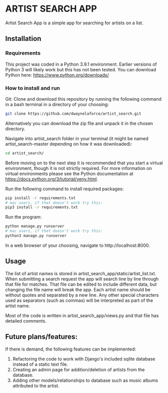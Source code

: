 
# ARTIST SEARCH APP

Artist Search App is a simple app for searching for artists on a list.

## Installation

### Requirements

This project was coded in a Python 3.9.1 environment.  Earlier versions of Python 3 will likely work but this has not been tested.  You can download Python here: https://www.python.org/downloads/

### How to install and run

Git: Clone and download this repository by running the following command in a bash terminal in a directory of your choosing:

```bash
git clone https://github.com/dwaynelaforce/artist_search.git
```

Alternatively you can download the zip file and unpack it in the chosen directory.

Navigate into artist_search folder in your terminal (it might be named artist_search-master depending on how it was downloaded):

```bash
cd artist_search/
```

Before moving on to the next step it is recommended that you start a virtual environment, though it is not strictly required.  For more information on virtual environments please see the Python documentation at https://docs.python.org/3/tutorial/venv.html.

Run the following command to install required packages:

```bash
pip install -r requirements.txt
# mac users, if that doesn't work try this:
pip3 install -r requirements.txt
```

Run the program:

```bash
python manage.py runserver
# mac users, if that doesn't work try this:
python3 manage.py runserver
```

In a web browser of your choosing, navigate to http://localhost:8000.

## Usage

The list of artist names is stored in artist_search_app/static/artist_list.txt.  When submitting a search request the app will search line by line through that file for matches.  That file can be edited to include different data, but changing the file name will break the app.  Each artist name should be without quotes and separated by a new line.  Any other special characters used as separators (such as commas) will be interpreted as part of the artist name.

Most of the code is written in artist_search_app/views.py and that file has detailed comments.

## Future plans/features:

If there is demand, the following features can be implemented:

1. Refactoring the code to work with Django's included sqlite database instead of a static text file.
2. Creating an admin page for addition/deletion of artists from the database.
3. Adding other models/relationships to database such as music albums attributed to the artist.







